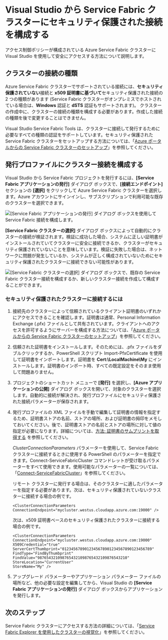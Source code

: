 <properties
   pageTitle="Service Fabric クラスターでサポートされているセキュリティ保護された接続を構成する |Microsoft Azure"
   description="Visual Studio を使用して、Azure Service Fabric クラスターでサポートされているセキュリティで保護された接続を構成する方法について説明します。"
   services="service-fabric"
   documentationCenter="na"
   authors="cawaMS"
   manager="paulyuk"
   editor="tglee" />

<tags
   ms.service="multiple"
   ms.devlang="dotnet"
   ms.topic="article"
   ms.tgt_pltfrm="na"
   ms.workload="multiple"
   ms.date="10/08/2015"
   ms.author="cawaMS" />

# Visual Studio から Service Fabric クラスターにセキュリティ保護された接続を構成する

アクセス制御ポリシーが構成されている Azure Service Fabric クラスターに Visual Studio を使用して安全にアクセスする方法について説明します。

## クラスターの接続の種類

Azure Service Fabric クラスターでサポートされている接続には、**セキュリティ保護されていない**接続と **x509 証明書に基づいて**セキュリティ保護された接続の 2 つの種類があります (Service Fabric クラスターがオンプレミスでホストされている場合は、**Windows** 認証と **dSTS** 認証もサポートされます)。 クラスターの作成中に、クラスターの接続の種類を構成する必要があります。作成した接続の種類を後で変更することはできません。

Visual Studio Service Fabric Tools は、クラスターに接続して発行するために必要なすべての種類の認証をサポートしています。セキュリティ保護された Service Fabric クラスターをセットアップする方法については、「[Azure ポータルからの Service Fabric クラスターのセットアップ](service-fabric-cluster-creation-via-portal.md)」を参照してください。

## 発行プロファイルにクラスター接続を構成する

Visual Studio から Service Fabric プロジェクトを発行するには、**[Service Fabric アプリケーションの発行]** ダイアログ ボックスで、**[接続エンドポイント]** セクションの **[選択]** をクリックして Azure Service Fabric クラスターを選択します。Azure アカウントにサインインし、サブスクリプションで利用可能な既存のクラスターを選択できます。

![**[Service Fabric アプリケーションの発行]** ダイアログ ボックスを使用して Service Fabric 接続を構成します。][publishdialog]

**[Service Fabric クラスターの選択]** ダイアログ ボックスによって自動的にクラスターの接続が検証されます。検証に成功した場合、システムに正しい証明書がインストールされていてクラスターに安全に接続できるか、クラスターがセキュリティ保護されていないことを意味しています。検証に失敗した場合は、ネットワークに問題が発生しているか、システムが正しく構成されていないためにセキュリティ保護されたクラスターに接続できない可能性があります。

![**[Service Fabric クラスターの選択]** ダイアログ ボックスで、既存の Service Fabric クラスター接続を構成するか、新しいクラスター接続を作成して構成することができます。][selectsfcluster]

### セキュリティ保護されたクラスターに接続するには

1.	接続先のクラスターによって信頼されているクライアント証明書のいずれかにアクセスできることを確認します。証明書は通常、Personal Information Exchange (.pfx) ファイルとして共有されています。クライアントへのアクセスを許可するようにサーバーを構成する方法については、「[Azure ポータルからの Service Fabric クラスターのセットアップ](service-fabric-cluster-creation-via-portal.md)」を参照してください。

2.	信頼された証明書をインストールします。そのためには、.pfx ファイルをダブルクリックするか、PowerShell スクリプト Import-PfxCertificate を使用して証明書をインポートします。証明書を **Cert:\\LocalMachine\\My** にインストールします。証明書のインポート時、すべての既定設定をそのまま使用して問題ありません。

3.	プロジェクトのショートカット メニューで **[発行]** を選択し、**[Azure アプリケーションの公開]** ダイアログ ボックスを開いて、対象のクラスターを選択します。自動的に接続が解決され、発行プロファイルにセキュリティ保護された接続パラメーターが保存されます。

4.	[省略可能]: 発行プロファイルを編集して、セキュリティ保護されたクラスターの接続を指定できます。

    発行プロファイルの XML ファイルを手動で編集して証明書の情報を指定するため、証明書ストアの名前、ストアの場所、および証明書の拇印をメモしておいてください。後で、証明書ストアの名前とストアの場所に対して値の指定が必要になります。詳細については、[方法: 証明書のサムプリントを取得する](https://msdn.microsoft.com/library/ms734695(v=vs.110).aspx) を参照してください。

    *ClusterConnectionParameters* パラメーターを使用して、Service Fabric クラスターに接続するときに使用する PowerShell のパラメーターを指定できます。Connect-ServiceFabricCluster コマンドレットが受け取るパラメーターをすべて使用できます。使用可能なパラメーターの一覧については、「[Connect-ServiceFabricCluster](https://msdn.microsoft.com/library/mt125938.aspx)」を参照してください。

    リモート クラスターに発行する場合は、そのクラスターに適したパラメーターを指定する必要があります。次は、セキュリティ保護されていないクラスターに接続する場合の例です。

    `<ClusterConnectionParameters ConnectionEndpoint="mycluster.westus.cloudapp.azure.com:19000" />`

    次は、x509 証明書ベースのセキュリティ保護されたクラスターに接続する場合の例です。

    ```
    <ClusterConnectionParameters
    ConnectionEndpoint="mycluster.westus.cloudapp.azure.com:19000"
    X509Credential="true"
    ServerCertThumbprint="0123456789012345678901234567890123456789"
    FindType="FindByThumbprint"
    FindValue="9876543210987654321098765432109876543210"
    StoreLocation="CurrentUser"
    StoreName="My" />
    ```

5.	アップグレード パラメーターやアプリケーション パラメーター ファイルの場所など、他の必要な設定を編集してから、Visual Studio の **[Service Fabric アプリケーションの発行]** ダイアログ ボックスからアプリケーションを発行します。

## 次のステップ
Service Fabric クラスターにアクセスする方法の詳細については、「[Service Fabric Explorer を使用したクラスターの視覚化](service-fabric-visualizing-your-cluster.md)」を参照してください。

<!--Image references-->
[publishdialog]: ./media/service-fabric-visualstudio-configure-secure-connections/publishdialog.png
[selectsfcluster]: ./media/service-fabric-visualstudio-configure-secure-connections/selectsfcluster.png

<!---HONumber=AcomDC_0114_2016-->